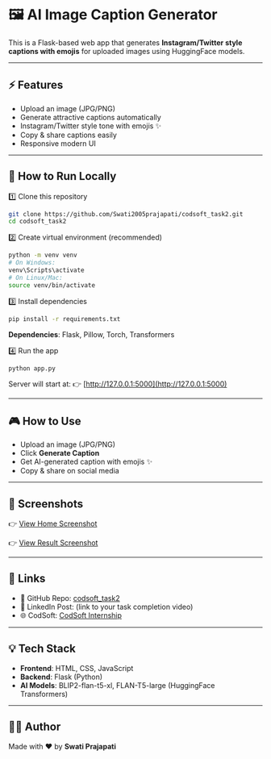 # 🖼️ AI Image Caption Generator  

This is a Flask-based web app that generates **Instagram/Twitter style captions with emojis** for uploaded images using HuggingFace models.  

---

## ⚡ Features
- Upload an image (JPG/PNG)  
- Generate attractive captions automatically  
- Instagram/Twitter style tone with emojis ✨  
- Copy & share captions easily  
- Responsive modern UI  

---

## 🚀 How to Run Locally

1️⃣ Clone this repository  
```bash
git clone https://github.com/Swati2005prajapati/codsoft_task2.git
cd codsoft_task2
````

2️⃣ Create virtual environment (recommended)

```bash
python -m venv venv
# On Windows:
venv\Scripts\activate
# On Linux/Mac:
source venv/bin/activate
```

3️⃣ Install dependencies

```bash
pip install -r requirements.txt
```

**Dependencies**: Flask, Pillow, Torch, Transformers

4️⃣ Run the app

```bash
python app.py
```

Server will start at:
👉 [http://127.0.0.1:5000](http://127.0.0.1:5000)

---

## 🎮 How to Use

* Upload an image (JPG/PNG)
* Click **Generate Caption**
* Get AI-generated caption with emojis ✨
* Copy & share on social media

---

## 📸 Screenshots

👉 [View Home Screenshot](https://raw.githubusercontent.com/Swati2005prajapati/codsoft_task2/main/assets/screenshot_home.png)

👉 [View Result Screenshot](https://raw.githubusercontent.com/Swati2005prajapati/codsoft_task2/main/assets/screenshot_result.png)

---

## 🔗 Links

* 📂 GitHub Repo: [codsoft\_task2](https://github.com/Swati2005prajapati/codsoft_task2)
* 🎥 LinkedIn Post: (link to your task completion video)
* 🌐 CodSoft: [CodSoft Internship](https://www.codsoft.in/)

---

## 💡 Tech Stack

* **Frontend**: HTML, CSS, JavaScript
* **Backend**: Flask (Python)
* **AI Models**: BLIP2-flan-t5-xl, FLAN-T5-large (HuggingFace Transformers)

---

## 👩‍💻 Author

Made with ❤️ by **Swati Prajapati**






